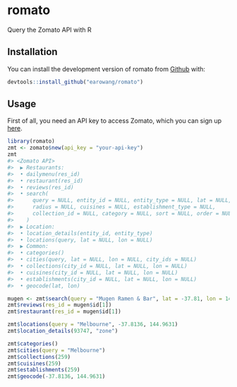 
<!-- README.md is generated from README.Rmd. Please edit that file -->

# romato

Query the Zomato API with R

## Installation

You can install the development version of romato from
[Github](https://github.com/earowang/romato) with:

``` r
devtools::install_github("earowang/romato")
```

## Usage

First of all, you need an API key to access Zomato, which you can sign
up [here](https://developers.zomato.com/api).

``` r
library(romato)
zmt <- zomato$new(api_key = "your-api-key")
zmt
#> <Zomato API> 
#>  ▶ Restaurants: 
#>  • dailymenu(res_id)
#>  • restaurant(res_id)
#>  • reviews(res_id)
#>  • search(
#>      query = NULL, entity_id = NULL, entity_type = NULL, lat = NULL, lon = NULL,
#>      radius = NULL, cuisines = NULL, establishment_type = NULL,
#>      collection_id = NULL, category = NULL, sort = NULL, order = NULL
#>    )
#>  ▶ Location: 
#>  • location_details(entity_id, entity_type)
#>  • locations(query, lat = NULL, lon = NULL)
#>  ▶ Common: 
#>  • categories()
#>  • cities(query, lat = NULL, lon = NULL, city_ids = NULL)
#>  • collections(city_id = NULL, lat = NULL, lon = NULL)
#>  • cuisines(city_id = NULL, lat = NULL, lon = NULL)
#>  • establishments(city_id = NULL, lat = NULL, lon = NULL)
#>  • geocode(lat, lon)
```

``` r
mugen <- zmt$search(query = "Mugen Ramen & Bar", lat = -37.81, lon = 144.96)
zmt$reviews(res_id = mugen$id[1])
zmt$restaurant(res_id = mugen$id[1])

zmt$locations(query = "Melbourne", -37.8136, 144.9631)
zmt$location_details(93747, "zone")

zmt$categories()
zmt$cities(query = "Melbourne")
zmt$collections(259)
zmt$cuisines(259)
zmt$establishments(259)
zmt$geocode(-37.8136, 144.9631)
```
